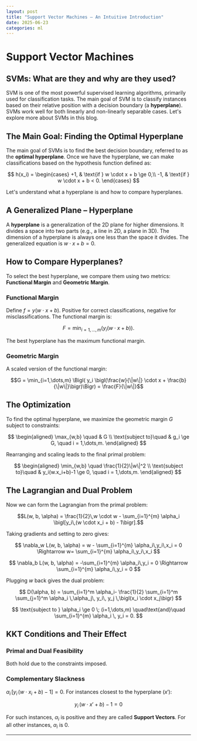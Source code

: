 ```yaml
---
layout: post
title: "Support Vector Machines – An Intuitive Introduction"
date: 2025-06-23
categories: ml
---
```


# Support Vector Machines

##  SVMs: What are they and why are they used?

SVM is one of the most powerful supervised learning algorithms, primarily used for classification tasks. The main goal of SVM is to classify instances based on their relative position with a decision boundary (a **hyperplane**). SVMs work well for both linearly and non-linearly separable cases. Let's explore more about SVMs in this blog.

## The Main Goal: Finding the Optimal Hyperplane

The main goal of SVMs is to find the best decision boundary, referred to as the **optimal hyperplane**. Once we have the hyperplane, we can make classifications based on the hypothesis function defined as:

$$
h(x_i) = \begin{cases}
+1, & \text{if } w \cdot x + b \ge 0,\\
-1, & \text{if } w \cdot x + b < 0.
\end{cases}
$$

Let's understand what a hyperplane is and how to compare hyperplanes.

## A Generalized Plane – Hyperplane

A **hyperplane** is a generalization of the 2D plane for higher dimensions. It divides a space into two parts (e.g., a line in 2D, a plane in 3D). The dimension of a hyperplane is always one less than the space it divides. The generalized equation is $w \cdot x + b = 0$.

## How to Compare Hyperplanes?

To select the best hyperplane, we compare them using two metrics: **Functional Margin** and **Geometric Margin**.

### Functional Margin

Define $f = y(w \cdot x + b)$. Positive for correct classifications, negative for misclassifications. The functional margin is:

$$F = \min_{i=1,\dots,m} \bigl(y_i (w \cdot x + b)\bigr).$$

The best hyperplane has the maximum functional margin.

### Geometric Margin

A scaled version of the functional margin:

$$G = \min_{i=1,\dots,m} \Bigl( y_i \bigl(\frac{w}{\|w\|} \cdot x + \frac{b}{\|w\|}\bigr)\Bigr) = \frac{F}{\|w\|}$$

## The Optimization

To find the optimal hyperplane, we maximize the geometric margin $G$ subject to constraints:

$$
\begin{aligned}
\max_{w,b} \quad & G \\
\text{subject to}\quad & g_i \ge G, \quad i = 1,\dots,m.
\end{aligned}
$$

Rearranging and scaling leads to the final primal problem:

$$
\begin{aligned}
\min_{w,b} \quad \frac{1}{2}\|w\|^2  \\
\text{subject to}\quad & y_i(w.x_i+b)-1 \ge 0, \quad i = 1,\dots,m.
\end{aligned}
$$

## The Lagrangian and Dual Problem

Now we can form the Lagrangian from the primal problem:

$$L(w, b, \alpha) = \frac{1}{2}\,w \cdot w - \sum_{i=1}^{m} \alpha_i \bigl[y_i\,(w \cdot x_i + b) - 1\bigr].$$

Taking gradients and setting to zero gives:

$$
\nabla_w L(w, b, \alpha) = w - \sum_{i=1}^{m} \alpha_i\,y_i\,x_i = 0 \Rightarrow w= \sum_{i=1}^{m} \alpha_i\,y_i\,x_i
$$

$$
\nabla_b L(w, b, \alpha) = -\sum_{i=1}^{m} \alpha_i\,y_i = 0 \Rightarrow \sum_{i=1}^{m} \alpha_i\,y_i = 0
$$

Plugging $w$ back gives the dual problem:

$$
D(\alpha, b) = \sum_{i=1}^m \alpha_i- \frac{1}{2} \sum_{i=1}^m \sum_{j=1}^m
\alpha_i \,\alpha_j\, y_i\, y_j \,\bigl(x_i \cdot x_j\bigr)
$$

$$
\text{subject to } \alpha_i \ge 0 \; (i=1,\dots,m)
\quad\text{and}\quad
\sum_{i=1}^{m} \alpha_i \, y_i = 0.
$$

## KKT Conditions and Their Effect

### Primal and Dual Feasibility

Both hold due to the constraints imposed.

### Complementary Slackness

$\alpha_i\,[y_i\,(w \cdot x_i + b) - 1] = 0.$ For instances closest to the hyperplane ($x'$):

$$y_i\,(w \cdot x' + b) - 1 = 0$$

For such instances, $\alpha_i$ is positive and they are called **Support Vectors**. For all other instances, $\alpha_i$ is 0.

---




































